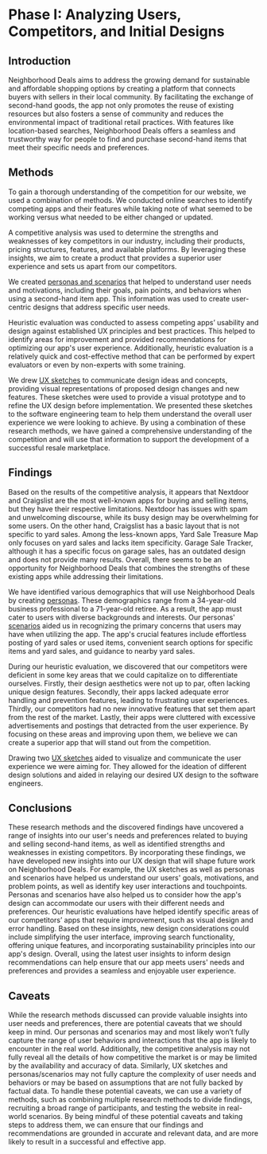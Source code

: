 # Phase I: Analyzing Users, Competitors, and Initial Designs

## Introduction

Neighborhood Deals aims to address the growing demand for sustainable and affordable shopping options by creating a platform that connects buyers with sellers in their local community. By facilitating the exchange of second-hand goods, the app not only promotes the reuse of existing resources but also fosters a sense of community and reduces the environmental impact of traditional retail practices. With features like location-based searches, Neighborhood Deals offers a seamless and trustworthy way for people to find and purchase second-hand items that meet their specific needs and preferences.

## Methods

To gain a thorough understanding of the competition for our website, we used a combination of methods. We conducted online searches to identify competing apps and their features while taking note of what seemed to be working versus what needed to be either changed or updated. 

A competitive analysis was used to determine the strengths and weaknesses of key competitors in our industry, including their products, pricing structures, features, and available platforms. By leveraging these insights, we aim to create a product that provides a superior user experience and sets us apart from our competitors.

We created [personas and scenarios](../personas/personas_and_scenarios.pdf) that helped to understand user needs and motivations, including their goals, pain points, and behaviors when using a second-hand item app. This information was used to create user-centric designs that address specific user needs.

Heuristic evaluation was conducted to assess competing apps’ usability and design against established UX principles and best practices. This helped to identify areas for improvement and provided recommendations for optimizing our app's user experience. Additionally, heuristic evaluation is a relatively quick and cost-effective method that can be performed by expert evaluators or even by non-experts with some training.

We drew [UX sketches](../sketches/neighborhood_deals_sketch.pdf) to communicate design ideas and concepts, providing visual representations of proposed design changes and new features. These sketches were used to provide a visual prototype and to refine the UX design before implementation. We presented these sketches to the software engineering team to help them understand the overall user experience we were looking to achieve.
By using a combination of these research methods, we have gained a comprehensive understanding of the competition and will use that information to support the development of a successful resale marketplace.

## Findings

Based on the results of the competitive analysis, it appears that Nextdoor and Craigslist are the most well-known apps for buying and selling items, but they have their respective limitations. Nextdoor has issues with spam and unwelcoming discourse, while its busy design may be overwhelming for some users. On the other hand, Craigslist has a basic layout that is not specific to yard sales. Among the less-known apps, Yard Sale Treasure Map only focuses on yard sales and lacks item specificity. Garage Sale Tracker, although it has a specific focus on garage sales, has an outdated design and does not provide many results. Overall, there seems to be an opportunity for Neighborhood Deals that combines the strengths of these existing apps while addressing their limitations.

We have identified various demographics that will use Neighborhood Deals by creating [personas](../personas/personas_and_scenarios.pdf). These demographics range from a 34-year-old business professional to a 71-year-old retiree. As a result, the app must cater to users with diverse backgrounds and interests. Our personas' [scenarios](../personas/personas_and_scenarios.pdf) aided us in recognizing the primary concerns that users may have when utilizing the app. The app's crucial features include effortless posting of yard sales or used items, convenient search options for specific items and yard sales, and guidance to nearby yard sales.

During our heuristic evaluation, we discovered that our competitors were deficient in some key areas that we could capitalize on to differentiate ourselves. Firstly, their design aesthetics were not up to par, often lacking unique design features. Secondly, their apps lacked adequate error handling and prevention features, leading to frustrating user experiences. Thirdly, our competitors had no new innovative features that set them apart from the rest of the market. Lastly, their apps were cluttered with excessive advertisements and postings that detracted from the user experience. By focusing on these areas and improving upon them, we believe we can create a superior app that will stand out from the competition.

Drawing two [UX sketches](../sketches/neighborhood_deals_sketch.pdf) aided to visualize and communicate the user experience we were aiming for. They allowed for the ideation of different design solutions and aided in relaying our desired UX design to the software engineers.

## Conclusions

These research methods and the discovered findings have uncovered a range of insights into our user's needs and preferences related to buying and selling second-hand items, as well as identified strengths and weaknesses in existing competitors. By incorporating these findings, we have developed new insights into our UX design that will shape future work on Neighborhood Deals. For example, the UX sketches as well as personas and scenarios have helped us understand our users' goals, motivations, and problem points, as well as identify key user interactions and touchpoints. Personas and scenarios have also helped us to consider how the app's design can accommodate our users with their different needs and preferences. Our heuristic evaluations have helped identify specific areas of our competitors’ apps that require improvement, such as visual design and error handling. Based on these insights, new design considerations could include simplifying the user interface, improving search functionality, offering unique features, and incorporating sustainability principles into our app's design. Overall, using the latest user insights to inform design recommendations can help ensure that our app meets users' needs and preferences and provides a seamless and enjoyable user experience.

## Caveats

While the research methods discussed can provide valuable insights into user needs and preferences, there are potential caveats that we should keep in mind. Our personas and scenarios may and most likely won’t fully capture the range of user behaviors and interactions that the app is likely to encounter in the real world. Additionally, the competitive analysis may not fully reveal all the details of how competitive the market is or may be limited by the availability and accuracy of data. Similarly, UX sketches and personas/scenarios may not fully capture the complexity of user needs and behaviors or may be based on assumptions that are not fully backed by factual data. To handle these potential caveats, we can use a variety of methods, such as combining multiple research methods to divide findings, recruiting a broad range of participants, and testing the website in real-world scenarios. By being mindful of these potential caveats and taking steps to address them, we can ensure that our findings and recommendations are grounded in accurate and relevant data, and are more likely to result in a successful and effective app.
